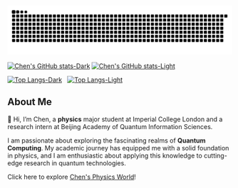 <picture align="center">
  <source media="(prefers-color-scheme: dark)" srcset="https://raw.githubusercontent.com/chenx820/chenx820/output/github-contribution-grid-snake-dark.svg">
  <source media="(prefers-color-scheme: light)" srcset="https://raw.githubusercontent.com/chenx820/chenx820/output/github-contribution-grid-snake.svg">
  <img alt="github contribution grid snake animation" src="https://raw.githubusercontent.com/chenx820/chenx820/output/github-contribution-grid-snake.svg">
</picture>

[![Chen's GitHub stats-Dark](https://github-readme-stats.vercel.app/api?username=chenx820&show_icons=true&count_private=true&hide_border=true&rank_icon=github&hide=prs,issues,contribs&theme=dark#gh-dark-mode-only)](https://github.com/anuraghazra/github-readme-stats#gh-dark-mode-only)
[![Chen's GitHub stats-Light](https://github-readme-stats.vercel.app/api?username=chenx820&show_icons=true&count_private=true&hide_border=true&rank_icon=github&hide=prs,issues,contribs&theme=default#gh-light-mode-only)](https://github.com/anuraghazra/github-readme-stats#gh-light-mode-only) 

[![Top Langs-Dark](https://github-readme-stats-chenx820s-projects.vercel.app/api/top-langs/?username=chenx820&layout=compact&hide_border=true#gh-dark-mode-only)](https://github.com/chenx820/github-readme-stats#gh-dark-mode-only)  
[![Top Langs-Light](https://github-readme-stats-chenx820s-projects.vercel.app/api/top-langs/?username=chenx820&layout=compact&hide_border=true#gh-light-mode-only)](https://github.com/chenx820/github-readme-stats#gh-light-mode-only)


## About Me             
👋 Hi, I’m Chen, a **physics** major student at Imperial College London and a research intern at Beijing Academy of Quantum Information Sciences. 

I am passionate about exploring the fascinating realms of **Quantum Computing**. My academic journey has equipped me with a solid foundation in physics, and I am enthusiastic about applying this knowledge to cutting-edge research in quantum technologies.

Click here to explore [Chen's Physics World](https://chenx820.github.io/)!     



